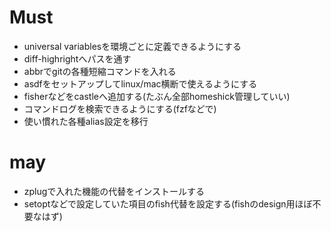 # Must

- universal variablesを環境ごとに定義できるようにする
- diff-highrightへパスを通す
- abbrでgitの各種短縮コマンドを入れる
- asdfをセットアップしてlinux/mac横断で使えるようにする
- fisherなどをcastleへ追加する(たぶん全部homeshick管理していい)
- コマンドログを検索できるようにする(fzfなどで)
- 使い慣れた各種alias設定を移行

# may

- zplugで入れた機能の代替をインストールする
- setoptなどで設定していた項目のfish代替を設定する(fishのdesign用ほぼ不要なはず)
